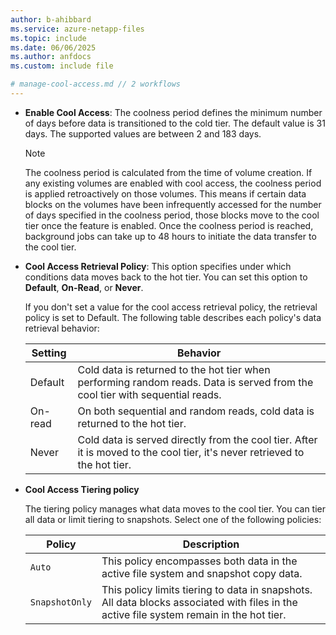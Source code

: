 ```yaml
---
author: b-ahibbard
ms.service: azure-netapp-files
ms.topic: include
ms.date: 06/06/2025
ms.author: anfdocs
ms.custom: include file

# manage-cool-access.md // 2 workflows
---
```

    
* **Enable Cool Access**: The coolness period defines the minimum number of days before data is transitioned to the cold tier. The default value is 31 days. The supported values are between 2 and 183 days.

    >[!NOTE]
    > The coolness period is calculated from the time of volume creation. If any existing volumes are enabled with cool access, the coolness period is applied retroactively on those volumes. This means if certain data blocks on the volumes have been infrequently accessed for the number of days specified in the coolness period, those blocks move to the cool tier once the feature is enabled. Once the coolness period is reached, background jobs can take up to 48 hours to initiate the data transfer to the cool tier.
* **Cool Access Retrieval Policy**: This option specifies under which conditions data moves back to the hot tier. You can set this option to **Default**, **On-Read**, or **Never**.

    If you don't set a value for the cool access retrieval policy, the retrieval policy is set to Default. The following table describes each policy's data retrieval behavior:

    | Setting | Behavior |
    | - | ---- | 
    | Default | Cold data is returned to the hot tier when performing random reads. Data is served from the cool tier with sequential reads. | 
    | On-read | On both sequential and random reads, cold data  is returned to the hot tier. |
    | Never | Cold data is served directly from the cool tier. After it is moved to the cool tier, it's never retrieved to the hot tier. |

* **Cool Access Tiering policy**     

    The tiering policy manages what data moves to the cool tier. You can tier all data or limit tiering to snapshots. Select one of the following policies: 

    | Policy | Description |
    | - | - | 
    | `Auto` | This policy encompasses both data in the active file system and snapshot copy data. |
    | `SnapshotOnly` | This policy limits tiering to data in snapshots. All data blocks associated with files in the active file system remain in the hot tier. |